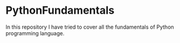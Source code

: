 # PythonFundamentals
In this repository I have tried to cover all the fundamentals of Python programming language. 
